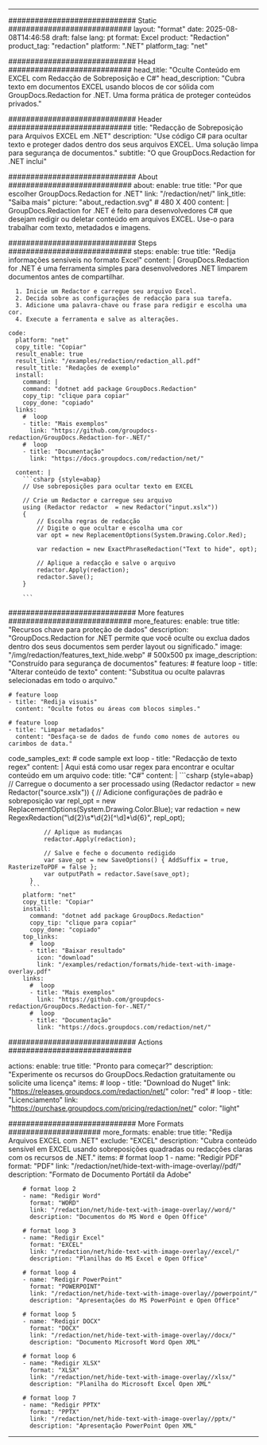 
---
############################# Static ############################
layout: "format"
date:  2025-08-08T14:46:58
draft: false
lang: pt
format: Excel
product: "Redaction"
product_tag: "redaction"
platform: ".NET"
platform_tag: "net"

############################# Head ############################
head_title: "Oculte Conteúdo em EXCEL com Redacção de Sobreposição e C#"
head_description: "Cubra texto em documentos EXCEL usando blocos de cor sólida com GroupDocs.Redaction for .NET. Uma forma prática de proteger conteúdos privados."

############################# Header ############################
title: "Redacção de Sobreposição para Arquivos EXCEL em .NET" 
description: "Use código C# para ocultar texto e proteger dados dentro dos seus arquivos EXCEL. Uma solução limpa para segurança de documentos."
subtitle: "O que GroupDocs.Redaction for .NET inclui" 

############################# About ############################
about:
    enable: true
    title: "Por que escolher GroupDocs.Redaction for .NET"
    link: "/redaction/net/"
    link_title: "Saiba mais"
    picture: "about_redaction.svg" # 480 X 400
    content: |
       GroupDocs.Redaction for .NET é feito para desenvolvedores C# que desejam redigir ou deletar conteúdo em arquivos EXCEL. Use-o para trabalhar com texto, metadados e imagens.

############################# Steps ############################
steps:
    enable: true
    title: "Redija informações sensíveis no formato Excel"
    content: |
      GroupDocs.Redaction for .NET é uma ferramenta simples para desenvolvedores .NET limparem documentos antes de compartilhar.
      
      1. Inicie um Redactor e carregue seu arquivo Excel.
      2. Decida sobre as configurações de redacção para sua tarefa.
      3. Adicione uma palavra-chave ou frase para redigir e escolha uma cor.
      4. Execute a ferramenta e salve as alterações.
   
    code:
      platform: "net"
      copy_title: "Copiar"
      result_enable: true
      result_link: "/examples/redaction/redaction_all.pdf"
      result_title: "Redações de exemplo"
      install:
        command: |
        command: "dotnet add package GroupDocs.Redaction"
        copy_tip: "clique para copiar"
        copy_done: "copiado"
      links:
        #  loop
        - title: "Mais exemplos"
          link: "https://github.com/groupdocs-redaction/GroupDocs.Redaction-for-.NET/"
        #  loop
        - title: "Documentação"
          link: "https://docs.groupdocs.com/redaction/net/"
          
      content: |
        ```csharp {style=abap}
        // Use sobreposições para ocultar texto em EXCEL

        // Crie um Redactor e carregue seu arquivo
        using (Redactor redactor  = new Redactor("input.xslx"))
        {
            // Escolha regras de redacção
            // Digite o que ocultar e escolha uma cor
            var opt = new ReplacementOptions(System.Drawing.Color.Red);
            
            var redaction = new ExactPhraseRedaction("Text to hide", opt);

            // Aplique a redacção e salve o arquivo
            redactor.Apply(redaction);
            redactor.Save();
        }
        
        ```            


############################# More features ############################
more_features:
  enable: true
  title: "Recursos chave para proteção de dados"
  description: "GroupDocs.Redaction for .NET permite que você oculte ou exclua dados dentro dos seus documentos sem perder layout ou significado."
  image: "/img/redaction/features_text_hide.webp" # 500x500 px
  image_description: "Construído para segurança de documentos"
  features:
    # feature loop
    - title: "Alterar conteúdo de texto"
      content: "Substitua ou oculte palavras selecionadas em todo o arquivo."

    # feature loop
    - title: "Redija visuais"
      content: "Oculte fotos ou áreas com blocos simples."

    # feature loop
    - title: "Limpar metadados"
      content: "Desfaça-se de dados de fundo como nomes de autores ou carimbos de data."
      
  code_samples_ext:
    # code sample ext loop
    - title: "Redacção de texto regex"
      content: |
        Aqui está como usar regex para encontrar e ocultar conteúdo em um arquivo
      code:
        title: "C#"
        content: |
          ```csharp {style=abap}
          //  Carregue o documento a ser processado
          using (Redactor redactor  = new Redactor("source.xslx"))
          {
              // Adicione configurações de padrão e sobreposição
              var repl_opt = new ReplacementOptions(System.Drawing.Color.Blue);
              var redaction = new RegexRedaction("\\d{2}\\s*\\d{2}[^\\d]*\\d{6}", repl_opt);

              // Aplique as mudanças
              redactor.Apply(redaction);

              // Salve e feche o documento redigido
              var save_opt = new SaveOptions() { AddSuffix = true, RasterizeToPDF = false };
              var outputPath = redactor.Save(save_opt);
          }
          ```
        platform: "net"
        copy_title: "Copiar"
        install:
          command: "dotnet add package GroupDocs.Redaction"
          copy_tip: "clique para copiar"
          copy_done: "copiado"
        top_links:
          #  loop
          - title: "Baixar resultado"
            icon: "download"
            link: "/examples/redaction/formats/hide-text-with-image-overlay.pdf"
        links:
          #  loop
          - title: "Mais exemplos"
            link: "https://github.com/groupdocs-redaction/GroupDocs.Redaction-for-.NET/"
          #  loop
          - title: "Documentação"
            link: "https://docs.groupdocs.com/redaction/net/"


############################# Actions ############################

actions:
  enable: true
  title: "Pronto para começar?"
  description: "Experimente os recursos do GroupDocs.Redaction gratuitamente ou solicite uma licença"
  items:
    #  loop
    - title: "Download do Nuget"
      link: "https://releases.groupdocs.com/redaction/net/"
      color: "red"
        #  loop
    - title: "Licenciamento"
      link: "https://purchase.groupdocs.com/pricing/redaction/net/"
      color: "light"


############################# More Formats #####################
more_formats:
    enable: true
    title: "Redija Arquivos EXCEL com .NET"
    exclude: "EXCEL"
    description: "Cubra conteúdo sensível em EXCEL usando sobreposições quadradas ou redacções claras com os recursos de .NET."
    items: 
        # format loop 1
        - name: "Redigir PDF"
          format: "PDF"
          link: "/redaction/net/hide-text-with-image-overlay//pdf/"
          description: "Formato de Documento Portátil da Adobe"

        # format loop 2
        - name: "Redigir Word"
          format: "WORD"
          link: "/redaction/net/hide-text-with-image-overlay//word/"
          description: "Documentos do MS Word e Open Office"
          
        # format loop 3
        - name: "Redigir Excel"
          format: "EXCEL"
          link: "/redaction/net/hide-text-with-image-overlay//excel/"
          description: "Planilhas do MS Excel e Open Office"

        # format loop 4
        - name: "Redigir PowerPoint"
          format: "POWERPOINT"
          link: "/redaction/net/hide-text-with-image-overlay//powerpoint/"
          description: "Apresentações do MS PowerPoint e Open Office"

        # format loop 5
        - name: "Redigir DOCX"
          format: "DOCX"
          link: "/redaction/net/hide-text-with-image-overlay//docx/"
          description: "Documento Microsoft Word Open XML"
          
        # format loop 6
        - name: "Redigir XLSX"
          format: "XLSX"
          link: "/redaction/net/hide-text-with-image-overlay//xlsx/"
          description: "Planilha do Microsoft Excel Open XML"
          
        # format loop 7
        - name: "Redigir PPTX"
          format: "PPTX"
          link: "/redaction/net/hide-text-with-image-overlay//pptx/"
          description: "Apresentação PowerPoint Open XML"


---